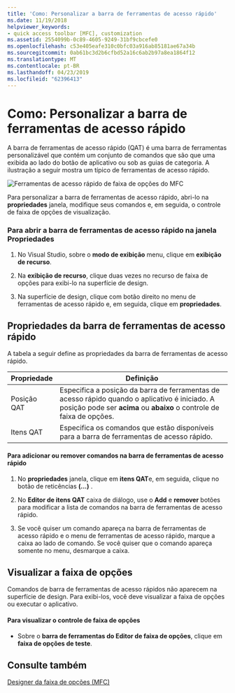 ```yaml
---
title: 'Como: Personalizar a barra de ferramentas de acesso rápido'
ms.date: 11/19/2018
helpviewer_keywords:
- quick access toolbar [MFC], customization
ms.assetid: 2554099b-0c89-4605-9249-31bf9cbcefe0
ms.openlocfilehash: c53e405eafe310c0bfc03a916ab85181ae67a34b
ms.sourcegitcommit: 0ab61bc3d2b6cfbd52a16c6ab2b97a8ea1864f12
ms.translationtype: MT
ms.contentlocale: pt-BR
ms.lasthandoff: 04/23/2019
ms.locfileid: "62396413"
---
```

# <a name="how-to-customize-the-quick-access-toolbar"></a>Como: Personalizar a barra de ferramentas de acesso rápido

A barra de ferramentas de acesso rápido (QAT) é uma barra de ferramentas personalizável que contém um conjunto de comandos que são que uma exibida ao lado do botão de aplicativo ou sob as guias de categoria. A ilustração a seguir mostra um típico de ferramentas de acesso rápido.

![Ferramentas de acesso rápido de faixa de opções do MFC](../mfc/media/quick_access_toolbar.png "ferramentas de acesso rápido de faixa de opções do MFC")

Para personalizar a barra de ferramentas de acesso rápido, abri-lo na **propriedades** janela, modifique seus comandos e, em seguida, o controle de faixa de opções de visualização.

### <a name="to-open-the-quick-access-toolbar-in-the-properties-window"></a>Para abrir a barra de ferramentas de acesso rápido na janela Propriedades

1. No Visual Studio, sobre o **modo de exibição** menu, clique em **exibição de recurso**.

1. Na **exibição de recurso**, clique duas vezes no recurso de faixa de opções para exibi-lo na superfície de design.

1. Na superfície de design, clique com botão direito no menu de ferramentas de acesso rápido e, em seguida, clique em **propriedades**.

## <a name="quick-access-toolbar-properties"></a>Propriedades da barra de ferramentas de acesso rápido

A tabela a seguir define as propriedades da barra de ferramentas de acesso rápido.

|Propriedade|Definição|
|--------------|----------------|
|Posição QAT|Especifica a posição da barra de ferramentas de acesso rápido quando o aplicativo é iniciado. A posição pode ser **acima** ou **abaixo** o controle de faixa de opções.|
|Itens QAT|Especifica os comandos que estão disponíveis para a barra de ferramentas de acesso rápido.|

#### <a name="to-add-or-remove-commands-on-the-quick-access-toolbar"></a>Para adicionar ou remover comandos na barra de ferramentas de acesso rápido

1. No **propriedades** janela, clique em **itens QAT**e, em seguida, clique no botão de reticências **(...)** .

1. No **Editor de itens QAT** caixa de diálogo, use o **Add** e **remover** botões para modificar a lista de comandos na barra de ferramentas de acesso rápido.

1. Se você quiser um comando apareça na barra de ferramentas de acesso rápido e o menu de ferramentas de acesso rápido, marque a caixa ao lado de comando. Se você quiser que o comando apareça somente no menu, desmarque a caixa.

## <a name="previewing-the-ribbon"></a>Visualizar a faixa de opções

Comandos de barra de ferramentas de acesso rápidos não aparecem na superfície de design. Para exibi-los, você deve visualizar a faixa de opções ou executar o aplicativo.

#### <a name="to-preview-the-ribbon-control"></a>Para visualizar o controle de faixa de opções

- Sobre o **barra de ferramentas do Editor de faixa de opções**, clique em **faixa de opções de teste**.

## <a name="see-also"></a>Consulte também

[Designer da faixa de opções (MFC)](../mfc/ribbon-designer-mfc.md)
